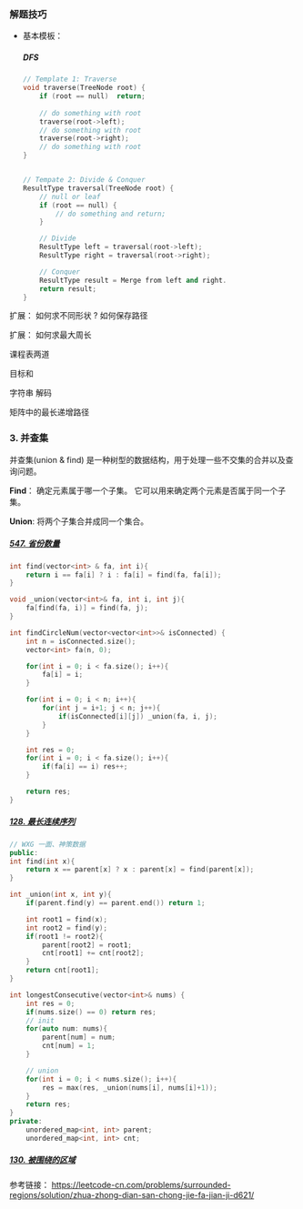 

### 解题技巧

- 基本模板：

  ##### DFS

  ~~~cpp
  // Template 1: Traverse
  void traverse(TreeNode root) {
      if (root == null)  return;
      
      // do something with root
      traverse(root->left);
      // do something with root
      traverse(root->right);
      // do something with root
  }
  
  
  // Tempate 2: Divide & Conquer
  ResultType traversal(TreeNode root) {
      // null or leaf
      if (root == null) {
          // do something and return;
      }
  
      // Divide
      ResultType left = traversal(root->left);
      ResultType right = traversal(root->right);
  
      // Conquer
      ResultType result = Merge from left and right.
      return result;
  }
  ~~~







扩展： 如何求不同形状 ?  如何保存路径





扩展： 如何求最大周长



课程表两道







目标和





字符串 解码





矩阵中的最长递增路径



### 3. 并查集

并查集(union & find) 是一种树型的数据结构，用于处理一些不交集的合并以及查询问题。

**Find**： 确定元素属于哪一个子集。 它可以用来确定两个元素是否属于同一个子集。

**Union**: 将两个子集合并成同一个集合。

##### [547. 省份数量](https://leetcode-cn.com/problems/number-of-provinces/)

~~~cpp
int find(vector<int> & fa, int i){
    return i == fa[i] ? i : fa[i] = find(fa, fa[i]);
}

void _union(vector<int>& fa, int i, int j){
    fa[find(fa, i)] = find(fa, j);
}

int findCircleNum(vector<vector<int>>& isConnected) {
    int n = isConnected.size();
    vector<int> fa(n, 0);

    for(int i = 0; i < fa.size(); i++){
        fa[i] = i;
    }

    for(int i = 0; i < n; i++){
        for(int j = i+1; j < n; j++){
            if(isConnected[i][j]) _union(fa, i, j);
        }
    }

    int res = 0;
    for(int i = 0; i < fa.size(); i++){
        if(fa[i] == i) res++;
    }

    return res;
}
~~~

##### [128. 最长连续序列](https://leetcode-cn.com/problems/longest-consecutive-sequence/)

~~~cpp
// WXG 一面、神策数据
public:
int find(int x){
    return x == parent[x] ? x : parent[x] = find(parent[x]);
}

int _union(int x, int y){
    if(parent.find(y) == parent.end()) return 1;

    int root1 = find(x);
    int root2 = find(y);
    if(root1 != root2){
        parent[root2] = root1;
        cnt[root1] += cnt[root2];
    } 
    return cnt[root1];
}

int longestConsecutive(vector<int>& nums) {
    int res = 0;
    if(nums.size() == 0) return res;
    // init
    for(auto num: nums){
        parent[num] = num;
        cnt[num] = 1;
    }

    // union
    for(int i = 0; i < nums.size(); i++){
        res = max(res, _union(nums[i], nums[i]+1));
    }
    return res;
}
private:
    unordered_map<int, int> parent;
    unordered_map<int, int> cnt;
~~~

##### [130. 被围绕的区域](https://leetcode-cn.com/problems/surrounded-regions/)

参考链接： https://leetcode-cn.com/problems/surrounded-regions/solution/zhua-zhong-dian-san-chong-jie-fa-jian-ji-d621/
